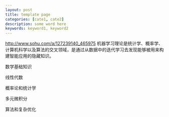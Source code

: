 ```yaml
---
layout: post
title: template page
categories: [cate1, cate2]
description: some word here
keywords: keyword1, keyword2
---
```


<http://www.sohu.com/a/127239140_465975>
机器学习理论是统计学、概率学、计算机科学以及算法的交叉领域，是通过从数据中的迭代学习去发现能够被用来构建智能应用的隐藏知识。

数学基础知识

线性代数

概率论和统计学

多元微积分

算法和复杂优化
